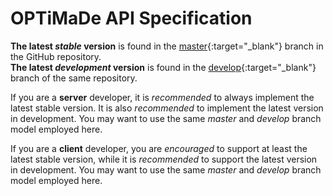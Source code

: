 # OPTiMaDe API Specification

**The latest _stable_ version** is found in the [master](https://github.com/Materials-Consortia/OPTiMaDe/tree/master/optimade.md){:target="_blank"} branch in the GitHub repository.  
**The latest _development_ version** is found in the [develop](https://github.com/Materials-Consortia/OPTiMaDe/tree/develop/optimade.md){:target="_blank"} branch of the same repository.

If you are a **server** developer, it is _recommended_ to always implement the latest stable version. It is also _recommended_ to implement the latest version in development.
You may want to use the same _master_ and _develop_ branch model employed here.

If you are a **client** developer, you are _encouraged_ to support at least the latest stable version, while it is _recommended_ to support the latest version in development.
You may want to use the same _master_ and _develop_ branch model employed here.
